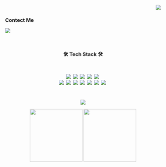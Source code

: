 <p align = right>
  <a href="https://hits.seeyoufarm.com">
    <img src="https://hits.seeyoufarm.com/api/count/incr/badge.svg?url=https%3A%2F%2Fgithub.com%2Fjeus1112%2Fhit-counter&count_bg=%2373BCE5&title_bg=%23555555&icon=&icon_color=%23E7E7E7&title=hits&edge_flat=false"/>
  </a>
</p>
<p>
<h3><b>Contect Me</h3>
<img src="https://img.shields.io/badge/jaewshim94@gmail.com-ea4335?style=flat-square&logo=gmail&logoColor=white&link=mailto:jaewshim94@gmail.com"/></a>&nbsp
</p>
<br>
<h3 align = center><b>🛠 Tech Stack 🛠</h3><br>
<p align = center>
    <img src="https://img.shields.io/badge/Java-007396?style=flat-square&logo=Java&logoColor=white"/></a>&nbsp
    <img src="https://img.shields.io/badge/Spring-6db33f?style=flat-square&logo=spring&logoColor=white"/></a>&nbsp
    <img src="https://img.shields.io/badge/Spring Boot-6db33f?style=flat-square&logo=springboot&logoColor=white"/></a>&nbsp
    <img src="https://img.shields.io/badge/Spring Security-6db33f?style=flat-square&logo=springsecurity&logoColor=white"/></a>&nbsp
    <img src="https://img.shields.io/badge/MySQL-4479A1?style=flat-square&logo=mysql&logoColor=white"/></a>&nbsp
    <br>
    <img src="https://img.shields.io/badge/JavaScript-F7DF1E?style=flat-square&logo=javascript&logoColor=white"/></a>&nbsp
    <img src="https://img.shields.io/badge/Vue.js-4fc08d?style=flat-square&logo=vue.js&logoColor=white"/></a>&nbsp
    <img src="https://img.shields.io/badge/Html5-e34f26?style=flat-square&logo=html5&logoColor=white"/></a>&nbsp
    <img src="https://img.shields.io/badge/CSS3-1572b6?style=flat-square&logo=css3&logoColor=white"/></a>&nbsp
    <img src="https://img.shields.io/badge/AWS-232f3e?style=flat-square&logo=amazonaws&logoColor=white"/></a>&nbsp
    <img src="https://img.shields.io/badge/Ubuntu-e95420?style=flat-square&logo=ubuntu&logoColor=white"/></a>&nbsp
    <img src="https://img.shields.io/badge/Docker-2496ed?style=flat-square&logo=docker&logoColor=white"/></a>&nbsp
    <br>
    <!-- <img src="https://img.shields.io/badge/Android-3ddc84?style=flat-square&logo=android&logoColor=white"/></a>&nbsp
    <img src="https://img.shields.io/badge/Android Studio-3ddc84?style=flat-square&logo=androidstudio&logoColor=white"/></a>&nbsp
    <img src="https://img.shields.io/badge/NFC-002e5f?style=flat-square&logo=nfc&logoColor=white"/></a>&nbsp
    <img src="https://img.shields.io/badge/Arduino-00979d?style=flat-square&logo=arduino&logoColor=white"/></a>&nbsp
    <br>
    <img src="https://img.shields.io/badge/IntelliJ IDEA-000000?style=flat-square&logo=intellijidea&logoColor=white"/></a>&nbsp
    <img src="https://img.shields.io/badge/Eclipse IDE-2c2255?style=flat-square&logo=eclipseide&logoColor=white"/></a>&nbsp
    <img src="https://img.shields.io/badge/Visual Studio Code-007acc?style=flat-square&logo=visualstudiocode&logoColor=white"/></a>&nbsp
    <img src="https://img.shields.io/badge/Visual Studio-5c2d91?style=flat-square&logo=visualstudio&logoColor=white"/></a>&nbsp -->
</p>
<br>
<p align=center>
  <img src="http://mazassumnida.wtf/api/v2/generate_badge?boj=jeus">
</p>
<p align=center>
  <img src="https://github-readme-stats.vercel.app/api/top-langs/?username=jeus1112&layout=compact&hide=scss,less&langs_count=5" height="170">
  <img src="https://github-readme-stats.vercel.app/api?username=jeus1112&bg_color=30,e96443,904e95&title_color=fff&text_color=fff" height="170">
</p>

<!--
**jeus1112/jeus1112** is a ✨ _special_ ✨ repository because its `README.md` (this file) appears on your GitHub profile.

Here are some ideas to get you started:

- 🔭 I’m currently working on ...
- 🌱 I’m currently learning ...
- 👯 I’m looking to collaborate on ...
- 🤔 I’m looking for help with ...
- 💬 Ask me about ...
- 📫 How to reach me: ...
- 😄 Pronouns: ...
- ⚡ Fun fact: ...
-->

